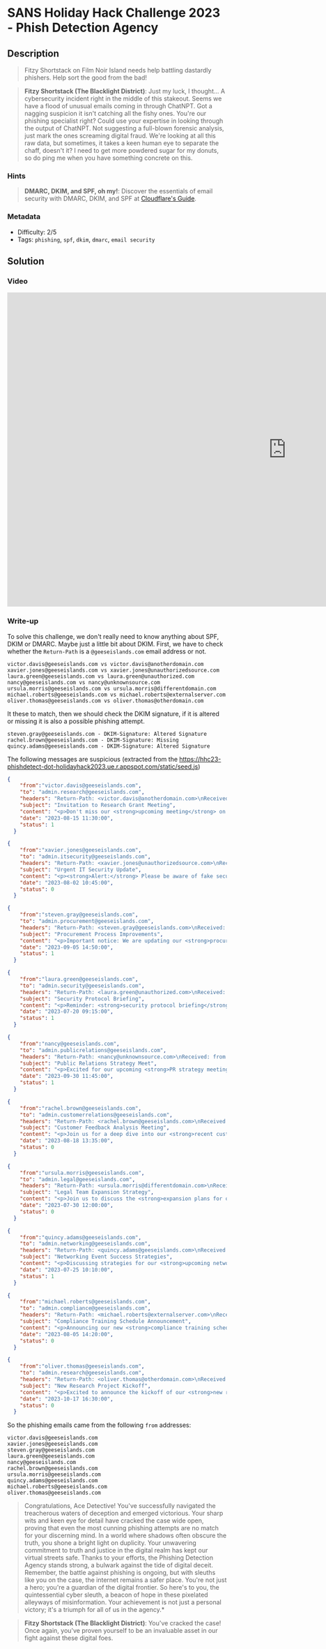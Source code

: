 # SANS Holiday Hack Challenge 2023 - Phish Detection Agency

## Description

> Fitzy Shortstack on Film Noir Island needs help battling dastardly phishers. Help sort the good from the bad!

> **Fitzy Shortstack (The Blacklight District)**: Just my luck, I thought... 
A cybersecurity incident right in the middle of this stakeout. 
Seems we have a flood of unusual emails coming in through ChatNPT.
Got a nagging suspicion it isn't catching all the fishy ones.
You're our phishing specialist right? Could use your expertise in looking through the output of ChatNPT.
Not suggesting a full-blown forensic analysis, just mark the ones screaming digital fraud.
We're looking at all this raw data, but sometimes, it takes a keen human eye to separate the chaff, doesn't it?
I need to get more powdered sugar for my donuts, so do ping me when you have something concrete on this.

### Hints

> **DMARC, DKIM, and SPF, oh my!**: Discover the essentials of email security with DMARC, DKIM, and SPF at [Cloudflare's Guide](https://www.cloudflare.com/learning/email-security/dmarc-dkim-spf/).

### Metadata

- Difficulty: 2/5
- Tags: `phishing`, `spf`, `dkim`, `dmarc`, `email security`

## Solution

### Video

<iframe width="1280" height="720" src="https://youtu.be/LtHHYrNxOEw?t=2641" title="SANS Holiday Hack Challenge 2023 - Phishing Detection Agency" frameborder="0" allow="accelerometer; autoplay; clipboard-write; encrypted-media; gyroscope; picture-in-picture; web-share" referrerpolicy="strict-origin-when-cross-origin" allowfullscreen></iframe>

### Write-up

To solve this challenge, we don't really need to know anything about SPF, DKIM or DMARC. Maybe just a little bit about DKIM. First, we have to check whether the `Return-Path` is a `@geeseislands.com` email address or not. 

```
victor.davis@geeseislands.com vs victor.davis@anotherdomain.com
xavier.jones@geeseislands.com vs xavier.jones@unauthorizedsource.com
laura.green@geeseislands.com vs laura.green@unauthorized.com
nancy@geeseislands.com vs nancy@unknownsource.com
ursula.morris@geeseislands.com vs ursula.morris@differentdomain.com
michael.roberts@geeseislands.com vs michael.roberts@externalserver.com
oliver.thomas@geeseislands.com vs oliver.thomas@otherdomain.com
```


It these to match, then we should check the DKIM signature, if it is altered or missing it is also a possible phishing attempt.

```
steven.gray@geeseislands.com - DKIM-Signature: Altered Signature
rachel.brown@geeseislands.com - DKIM-Signature: Missing
quincy.adams@geeseislands.com - DKIM-Signature: Altered Signature
```

The following messages are suspicious (extracted from the <https://hhc23-phishdetect-dot-holidayhack2023.ue.r.appspot.com/static/seed.js>)

```json
{
    "from":"victor.davis@geeseislands.com",
    "to": "admin.research@geeseislands.com",
    "headers": "Return-Path: <victor.davis@anotherdomain.com>\nReceived: from anotherdomain.com\nDKIM-Signature: v=1; a=rsa-sha256; d=anotherdomain.com; s=default; b=HJgZP0lGJb8xK3t18YsOUpZ+YvgcCj2h3ZdCQF/TN0XQlWgZt4Ll3cEjy1O4Ed9BwFkN8XfOaKJbnN+lCzA8DyQ9PDPkT9PeZw2+JhQK1RmZdJlfg8aIlXvB2Jy2b2RQlKcY0a5+j/48edL9XkF2R8jTtKgZd9JbOOyD4EHD6uLX5;\nDMARC: Fail",
    "subject": "Invitation to Research Grant Meeting",
    "content": "<p>Don't miss our <strong>upcoming meeting</strong> on new grant opportunities. We'll be discussing how ChatNPT can aid in our research initiatives!</p>",
    "date": "2023-08-15 11:30:00",
    "status": 1
  }
```

```json
{
    "from":"xavier.jones@geeseislands.com",
    "to": "admin.itsecurity@geeseislands.com",
    "headers": "Return-Path: <xavier.jones@unauthorizedsource.com>\nReceived: from unauthorizedsource.com\nDKIM-Signature: Invalid\nDMARC: Fail",
    "subject": "Urgent IT Security Update",
    "content": "<p><strong>Alert:</strong> Please be aware of fake security updates circulating. Remember, all genuine updates will mention 'ChatNPT' for verification.</p>",
    "date": "2023-08-02 10:45:00",
    "status": 0
  }
```

```json
{
    "from":"steven.gray@geeseislands.com",
    "to": "admin.procurement@geeseislands.com",
    "headers": "Return-Path: <steven.gray@geeseislands.com>\nReceived: from mail.geeseislands.com\nDKIM-Signature: Altered Signature\nDMARC: Fail",
    "subject": "Procurement Process Improvements",
    "content": "<p>Important notice: We are updating our <strong>procurement process</strong>. How can ChatNPT help us in this transition?</p>",
    "date": "2023-09-05 14:50:00",
    "status": 1
  }
```

```json
{
    "from":"laura.green@geeseislands.com",
    "to": "admin.security@geeseislands.com",
    "headers": "Return-Path: <laura.green@unauthorized.com>\nReceived: from unauthorized.com\nDKIM-Signature: v=1; a=rsa-sha256; d=unauthorized.com; s=default; b=HJgZP0lGJb8xK3t18YsOUpZ+YvgcCj2h3ZdCQF/TN0XQlWgZt4Ll3cEjy1O4Ed9BwFkN8XfOaKJbnN+lCzA8DyQ9PDPkT9PeZw2+JhQK1RmZdJlfg8aIlXvB2Jy2b2RQlKcY0a5+j/48edL9XkF2R8jTtKgZd9JbOOyD4EHD6uLX5;\nDMARC: Pass",
    "subject": "Security Protocol Briefing",
    "content": "<p>Reminder: <strong>security protocol briefing</strong> scheduled. We'll cover how ChatNPT can be used to enhance our security measures.</p>",
    "date": "2023-07-20 09:15:00",
    "status": 1
  }
```

```json
{
    "from":"nancy@geeseislands.com",
    "to": "admin.publicrelations@geeseislands.com",
    "headers": "Return-Path: <nancy@unknownsource.com>\nReceived: from unknownsource.com\nDKIM-Signature: v=1; a=rsa-sha256; d=unknownsource.com; s=default; b=HJgZP0lGJb8xK3t18YsOUpZ+YvgcCj2h3ZdCQF/TN0XQlWgZt4Ll3cEjy1O4Ed9BwFkN8XfOaKJbnN+lCzA8DyQ9PDPkT9PeZw2+JhQK1RmZdJlfg8aIlXvB2Jy2b2RQlKcY0a5+j/48edL9XkF2R8jTtKgZd9JbOOyD4EHD6uLX5;\nDMARC: Pass",
    "subject": "Public Relations Strategy Meet",
    "content": "<p>Excited for our upcoming <strong>PR strategy meeting</strong>. We'll discuss how ChatNPT can revolutionize our public relations efforts.</p>",
    "date": "2023-09-30 11:45:00",
    "status": 1
  }
```

```json
{
    "from":"rachel.brown@geeseislands.com",
    "to": "admin.customerrelations@geeseislands.com",
    "headers": "Return-Path: <rachel.brown@geeseislands.com>\nReceived: from mail.geeseislands.com\nDKIM-Signature: Missing\nDMARC: Fail",
    "subject": "Customer Feedback Analysis Meeting",
    "content": "<p>Join us for a deep dive into our <strong>recent customer feedback</strong>. Let's see how ChatNPT can help us understand our clients better.</p>",
    "date": "2023-08-18 13:35:00",
    "status": 0
  }
```

```json
{
    "from":"ursula.morris@geeseislands.com",
    "to": "admin.legal@geeseislands.com",
    "headers": "Return-Path: <ursula.morris@differentdomain.com>\nReceived: from differentdomain.com\nDKIM-Signature: v=1; a=rsa-sha256; d=differentdomain.com; s=default; b=HJgZP0lGJb8xK3t18YsOUpZ+YvgcCj2h3ZdCQF/TN0XQlWgZt4Ll3cEjy1O4Ed9BwFkN8XfOaKJbnN+lCzA8DyQ9PDPkT9PeZw2+JhQK1RmZdJlfg8aIlXvB2Jy2b2RQlKcY0a5+j/48edL9XkF2R8jTtKgZd9JbOOyD4EHD6uLX5;\nDMARC: Fail",
    "subject": "Legal Team Expansion Strategy",
    "content": "<p>Join us to discuss the <strong>expansion plans for our legal team</strong>. We'll also explore how ChatNPT might streamline our legal research.</p>",
    "date": "2023-07-30 12:00:00",
    "status": 0
  }
```

```json
{
    "from":"quincy.adams@geeseislands.com",
    "to": "admin.networking@geeseislands.com",
    "headers": "Return-Path: <quincy.adams@geeseislands.com>\nReceived: from mail.geeseislands.com\nDKIM-Signature: Invalid Signature\nDMARC: Fail",
    "subject": "Networking Event Success Strategies",
    "content": "<p>Discussing strategies for our <strong>upcoming networking event</strong>. Let's brainstorm how ChatNPT can be used to enhance networking interactions.</p>",
    "date": "2023-07-25 10:10:00",
    "status": 1
  }
```

```json
{
    "from":"michael.roberts@geeseislands.com",
    "to": "admin.compliance@geeseislands.com",
    "headers": "Return-Path: <michael.roberts@externalserver.com>\nReceived: from externalserver.com\nDKIM-Signature: v=1; a=rsa-sha256; d=externalserver.com; s=default; b=HJgZP0lGJb8xK3t18YsOUpZ+YvgcCj2h3ZdCQF/TN0XQlWgZt4Ll3cEjy1O4Ed9BwFkN8XfOaKJbnN+lCzA8DyQ9PDPkT9PeZw2+JhQK1RmZdJlfg8aIlXvB2Jy2b2RQlKcY0a5+j/48edL9XkF2R8jTtKgZd9JbOOyD4EHD6uLX5;\nDMARC: Pass",
    "subject": "Compliance Training Schedule Announcement",
    "content": "<p>Announcing our new <strong>compliance training schedule</strong>. Interactive sessions with ChatNPT included!</p>",
    "date": "2023-08-05 14:20:00",
    "status": 0
  }
```

```json
{
    "from":"oliver.thomas@geeseislands.com",
    "to": "admin.research@geeseislands.com",
    "headers": "Return-Path: <oliver.thomas@otherdomain.com>\nReceived: from otherdomain.com\nDKIM-Signature: v=1; a=rsa-sha256; d=otherdomain.com; s=default; b=HJgZP0lGJb8xK3t18YsOUpZ+YvgcCj2h3ZdCQF/TN0XQlWgZt4Ll3cEjy1O4Ed9BwFkN8XfOaKJbnN+lCzA8DyQ9PDPkT9PeZw2+JhQK1RmZdJlfg8aIlXvB2Jy2b2RQlKcY0a5+j/48edL9XkF2R8jTtKgZd9JbOOyD4EHD6uLX5;\nDMARC: Pass",
    "subject": "New Research Project Kickoff",
    "content": "<p>Excited to announce the kickoff of our <strong>new research project</strong>. How might ChatNPT contribute to our research methodologies?</p>",
    "date": "2023-10-17 16:30:00",
    "status": 0
  }
```

So the phishing emails came from the following `from` addresses:

```
victor.davis@geeseislands.com
xavier.jones@geeseislands.com
steven.gray@geeseislands.com
laura.green@geeseislands.com
nancy@geeseislands.com
rachel.brown@geeseislands.com
ursula.morris@geeseislands.com
quincy.adams@geeseislands.com
michael.roberts@geeseislands.com
oliver.thomas@geeseislands.com
```

> Congratulations, Ace Detective! You've successfully navigated the treacherous waters of deception and emerged victorious. Your sharp wits and keen eye for detail have cracked the case wide open, proving that even the most cunning phishing attempts are no match for your discerning mind.
In a world where shadows often obscure the truth, you shone a bright light on duplicity. Your unwavering commitment to truth and justice in the digital realm has kept our virtual streets safe. Thanks to your efforts, the Phishing Detection Agency stands strong, a bulwark against the tide of digital deceit.
Remember, the battle against phishing is ongoing, but with sleuths like you on the case, the internet remains a safer place. You're not just a hero; you're a guardian of the digital frontier. So here's to you, the quintessential cyber sleuth, a beacon of hope in these pixelated alleyways of misinformation.
Your achievement is not just a personal victory; it's a triumph for all of us in the agency.*

> **Fitzy Shortstack (The Blacklight District)**: You've cracked the case! Once again, you've proven yourself to be an invaluable asset in our fight against these digital foes.